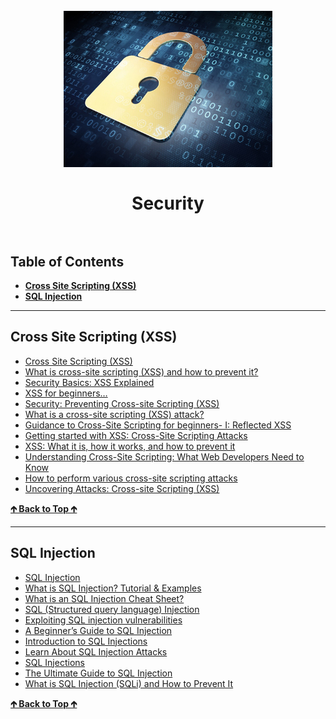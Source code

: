 <h1 align="center">
  <br>
  <img src="../img/security.jpg" alt="Security" height="250">
  <br>
  <br>
  Security
  <br>
  <br>
</h1>

## Table of Contents

* **[Cross Site Scripting (XSS)](#Cross-Site-Scripting-XSS)**
* **[SQL Injection](#SQL-Injection)**

---

## Cross Site Scripting (XSS)

* [Cross Site Scripting (XSS)](https://owasp.org/www-community/attacks/xss/)
* [What is cross-site scripting (XSS) and how to prevent it?](https://portswigger.net/web-security/cross-site-scripting)
* [Security Basics: XSS Explained](https://medium.com/swlh/security-basics-xss-explained-3ade8071aaa1)
* [XSS for beginners…](https://medium.com/swlh/xss-for-beginners-6752b1b1487d)
* [Security: Preventing Cross-site Scripting (XSS)](https://infosecwriteups.com/injection-vulnerabilities-cross-site-scripting-xss-7fd9dc28cc47)
* [What is a cross-site scripting (XSS) attack?](https://www.ptsecurity.com/ww-en/analytics/knowledge-base/what-is-a-cross-site-scripting-xss-attack/)
* [Guidance to Cross-Site Scripting for beginners- I: Reflected XSS](https://medium.com/infosec/guidance-to-cross-site-scripting-for-beginners-i-reflected-xss-591c950b87d7)
* [Getting started with XSS: Cross-Site Scripting Attacks](https://infosecwriteups.com/getting-started-with-xss-cross-site-scripting-attacks-822c82b7cd82)
* [XSS: What it is, how it works, and how to prevent it](https://medium.com/codelighthouse/xss-what-it-is-how-it-works-and-how-to-prevent-it-454629e3a0da)
* [Understanding Cross-Site Scripting: What Web Developers Need to Know](https://medium.com/geekculture/understanding-cross-site-scripting-what-web-developers-need-to-know-a5df2cb63643)
* [How to perform various cross-site scripting attacks](https://medium.com/purple-team/learn-cross-site-scripting-attacks-from-scratch-3adff0331d1d)
* [Uncovering Attacks: Cross-site Scripting (XSS)](https://syedhasan010.medium.com/uncovering-attacks-cross-site-scripting-xss-40999130640f)

**[🡱 Back to Top 🡱](#table-of-contents)**

---

## SQL Injection

* [SQL Injection](https://owasp.org/www-community/attacks/SQL_Injection)
* [What is SQL Injection? Tutorial & Examples](https://portswigger.net/web-security/sql-injection)
* [What is an SQL Injection Cheat Sheet?](https://www.netsparker.com/blog/web-security/sql-injection-cheat-sheet/)
* [SQL (Structured query language) Injection](https://www.imperva.com/learn/application-security/sql-injection-sqli/)
* [Exploiting SQL injection vulnerabilities](https://medium.com/purple-team/exploiting-sql-injection-vulnerabilities-76df9b85dd7)
* [A Beginner’s Guide to SQL Injection](https://betterprogramming.pub/a-beginners-guide-to-sql-injection-163c1ad2257f)
* [Introduction to SQL Injections](https://medium.com/@charithra/introduction-to-sql-injections-8c806537cf5d)
* [Learn About SQL Injection Attacks](https://betterprogramming.pub/learn-about-sql-injection-attacks-ce9f8940a5ab)
* [SQL Injections](https://faun.pub/sql-injections-e8bc9a14c95)
* [The Ultimate Guide to SQL Injection](https://medium.com/purplebox/sql-injection-da949c39dbe6)
* [What is SQL Injection (SQLi) and How to Prevent It](https://www.acunetix.com/websitesecurity/sql-injection/)

**[🡱 Back to Top 🡱](#table-of-contents)**